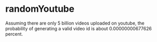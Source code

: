 # randomYoutube

Assuming there are only 5 billion videos uploaded on youtube, the probability of generating a valid video id is
about 0.00000000677626 percent.
